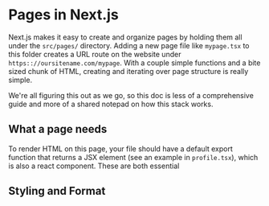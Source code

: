 # Pages in Next.js
Next.js makes it easy to create and organize pages by holding them all under the `src/pages/` directory. Adding a new page file like `mypage.tsx` to this folder creates a URL route on the website under `https:://oursitename.com/mypage`. With a couple simple functions and a bite sized chunk of HTML, creating and iterating over page structure is really simple.

We're all figuring this out as we go, so this doc is less of a comprehensive guide and more of a shared notepad on how this stack works.

## What a page needs
To render HTML on this page, your file should have a default export function that returns a JSX element (see an example in `profile.tsx`), which is also a react component. These are both essential 


## Styling and Format


